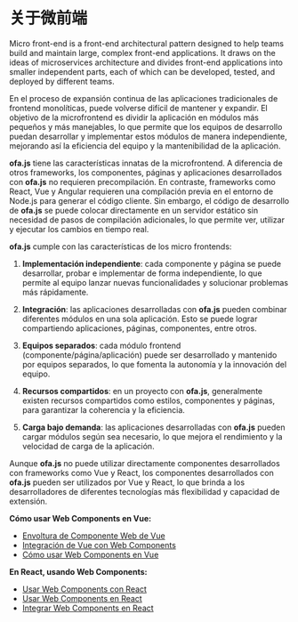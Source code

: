 # 关于微前端

Micro front-end is a front-end architectural pattern designed to help teams build and maintain large, complex front-end applications. It draws on the ideas of microservices architecture and divides front-end applications into smaller independent parts, each of which can be developed, tested, and deployed by different teams.

En el proceso de expansión continua de las aplicaciones tradicionales de frontend monolíticas, puede volverse difícil de mantener y expandir. El objetivo de la microfrontend es dividir la aplicación en módulos más pequeños y más manejables, lo que permite que los equipos de desarrollo puedan desarrollar y implementar estos módulos de manera independiente, mejorando así la eficiencia del equipo y la mantenibilidad de la aplicación.

**ofa.js** tiene las características innatas de la microfrontend. A diferencia de otros frameworks, los componentes, páginas y aplicaciones desarrollados con **ofa.js** no requieren precompilación. En contraste, frameworks como React, Vue y Angular requieren una compilación previa en el entorno de Node.js para generar el código cliente. Sin embargo, el código de desarrollo de **ofa.js** se puede colocar directamente en un servidor estático sin necesidad de pasos de compilación adicionales, lo que permite ver, utilizar y ejecutar los cambios en tiempo real.

**ofa.js** cumple con las características de los micro frontends:

1. **Implementación independiente**: cada componente y página se puede desarrollar, probar e implementar de forma independiente, lo que permite al equipo lanzar nuevas funcionalidades y solucionar problemas más rápidamente.

2. **Integración**: las aplicaciones desarrolladas con **ofa.js** pueden combinar diferentes módulos en una sola aplicación. Esto se puede lograr compartiendo aplicaciones, páginas, componentes, entre otros.

3. **Equipos separados**: cada módulo frontend (componente/página/aplicación) puede ser desarrollado y mantenido por equipos separados, lo que fomenta la autonomía y la innovación del equipo.

4. **Recursos compartidos**: en un proyecto con **ofa.js**, generalmente existen recursos compartidos como estilos, componentes y páginas, para garantizar la coherencia y la eficiencia.

5. **Carga bajo demanda**: las aplicaciones desarrolladas con **ofa.js** pueden cargar módulos según sea necesario, lo que mejora el rendimiento y la velocidad de carga de la aplicación.

Aunque **ofa.js** no puede utilizar directamente componentes desarrollados con frameworks como Vue y React, los componentes desarrollados con **ofa.js** pueden ser utilizados por Vue y React, lo que brinda a los desarrolladores de diferentes tecnologías más flexibilidad y capacidad de extensión.

**Cómo usar Web Components en Vue:**
- [Envoltura de Componente Web de Vue](https://github.com/vuejs/vue-web-component-wrapper)
- [Integración de Vue con Web Components](https://vuejs.org/v2/cookbook/packaging-sfc-for-npm.html#Using-with-vue-custom-element)
- [Cómo usar Web Components en Vue](https://www.robinwieruch.de/vue-web-components)

**En React, usando Web Components:**
- [Usar Web Components con React](https://reactjs.org/docs/web-components.html)
- [Usar Web Components en React](https://alligator.io/react/using-web-components-in-react/)
- [Integrar Web Components en React](https://blog.bitsrc.io/integrating-web-components-in-react-17a52a6a28e4)

